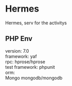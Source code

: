 # Hermes
Hermes, serv for the activitys

## PHP Env
version: 7.0  
framework: yaf  
rpc: hprose/hprose  
test framework: phpunit  
orm:  
Mongo mongodb/mongodb  
